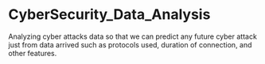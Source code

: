 # CyberSecurity_Data_Analysis
Analyzing cyber attacks data so that we can predict any future cyber attack just from data arrived such as protocols used, duration of connection, and other features.
